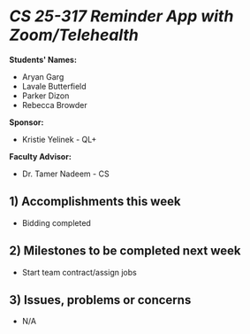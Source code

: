 # *CS 25-317 Reminder App with Zoom/Telehealth*

**Students' Names:**
- Aryan Garg
- Lavale Butterfield
- Parker Dizon
- Rebecca Browder

**Sponsor:**
- Kristie Yelinek - QL+

**Faculty Advisor:**
- Dr. Tamer Nadeem - CS

## 1) Accomplishments this week ##
   - Bidding completed

## 2) Milestones to be completed next week ##
   - Start team contract/assign jobs

## 3) Issues, problems or concerns ##
   - N/A


